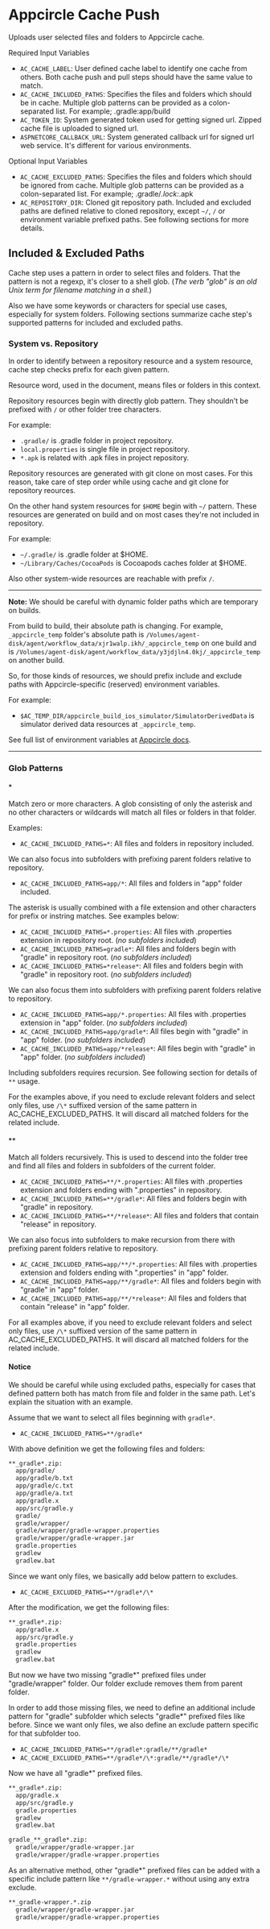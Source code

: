 # Appcircle Cache Push

Uploads user selected files and folders to Appcircle cache.

Required Input Variables

- `AC_CACHE_LABEL`: User defined cache label to identify one cache from others. Both cache push and pull steps should have the same value to match.
- `AC_CACHE_INCLUDED_PATHS`: Specifies the files and folders which should be in cache. Multiple glob patterns can be provided as a colon-separated list. For example; .gradle:app/build
- `AC_TOKEN_ID`: System generated token used for getting signed url. Zipped cache file is uploaded to signed url.
- `ASPNETCORE_CALLBACK_URL`: System generated callback url for signed url web service. It's different for various environments.

Optional Input Variables

- `AC_CACHE_EXCLUDED_PATHS`: Specifies the files and folders which should be ignored from cache. Multiple glob patterns can be provided as a colon-separated list. For example; .gradle/*.lock:*.apk
- `AC_REPOSITORY_DIR`: Cloned git repository path. Included and excluded paths are defined relative to cloned repository, except `~/`, `/` or environment variable prefixed paths. See following sections for more details.

## Included & Excluded Paths

Cache step uses a pattern in order to select files and folders. That the pattern is not a regexp, it's closer to a shell glob. (_The verb "glob" is an old Unix term for filename matching in a shell._)

Also we have some keywords or characters for special use cases, especially for system folders. Following sections summarize cache step's supported patterns for included and excluded paths.

### System vs. Repository

In order to identify between a repository resource and a system resource, cache step checks prefix for each given pattern.

Resource word, used in the document, means files or folders in this context.

Repository resources begin with directly glob pattern. They shouldn't be prefixed with `/` or other folder tree characters.

For example:

- `.gradle/` is .gradle folder in project repository.
- `local.properties` is single file in project repository.
- `*.apk` is related with .apk files in project repository.

Repository resources are generated with git clone on most cases. For this reason, take care of step order while using cache and git clone for repository reources.

On the other hand system resources for `$HOME` begin with `~/` pattern. These resources are generated on build and on most cases they're not included in repository.

For example:

- `~/.gradle/` is .gradle folder at $HOME.
- `~/Library/Caches/CocoaPods` is Cocoapods caches folder at $HOME.

 Also other system-wide resources are reachable with prefix `/`.

---

**Note:** We should be careful with dynamic folder paths which are temporary on builds.

From build to build, their absolute path is changing. For example, `_appcircle_temp` folder's absolute path is `/Volumes/agent-disk/agent/workflow_data/xjr1walp.ikh/_appcircle_temp` on one build and is `/Volumes/agent-disk/agent/workflow_data/y3jdjln4.0kj/_appcircle_temp` on another build.

So, for those kinds of resources, we should prefix include and exclude paths with Appcircle-specific (reserved) environment variables.

For example:

- `$AC_TEMP_DIR/appcircle_build_ios_simulator/SimulatorDerivedData` is simulator derived data resources at `_appcircle_temp`.

See full list of environment variables at [Appcircle docs](https://docs.appcircle.io/environment-variables/appcircle-specific-environment-variables/).

---

### Glob Patterns

#### `*`

Match zero or more characters. A glob consisting of only the asterisk and no other characters or wildcards will match all files or folders in that folder.

Examples:

- `AC_CACHE_INCLUDED_PATHS=*`: All files and folders in repository included.

We can also focus into subfolders with prefixing parent folders relative to repository.

- `AC_CACHE_INCLUDED_PATHS=app/*`: All files and folders in "app" folder included.

The asterisk is usually combined with a file extension and other characters for prefix or instring matches. See examples below:

- `AC_CACHE_INCLUDED_PATHS=*.properties`: All files with .properties extension in repository root. (_no subfolders included_)
- `AC_CACHE_INCLUDED_PATHS=gradle*`: All files and folders begin with "gradle" in repository root. (_no subfolders included_)
- `AC_CACHE_INCLUDED_PATHS=*release*`: All files and folders begin with "gradle" in repository root. (_no subfolders included_)

We can also focus them into subfolders with prefixing parent folders relative to repository.

- `AC_CACHE_INCLUDED_PATHS=app/*.properties`: All files with .properties extension in "app" folder. (_no subfolders included_)
- `AC_CACHE_INCLUDED_PATHS=app/gradle*`: All files begin with "gradle" in "app" folder. (_no subfolders included_)
- `AC_CACHE_INCLUDED_PATHS=app/*release*`: All files begin with "gradle" in "app" folder. (_no subfolders included_)

Including subfolders requires recursion. See following section for details of `**` usage.

For the examples above, if you need to exclude relevant folders and select only files, use `/\*` suffixed version of the same pattern in AC_CACHE_EXCLUDED_PATHS. It will discard all matched folders for the related include.

#### `**`

Match all folders recursively. This is used to descend into the folder tree and find all files and folders in subfolders of the current folder.

- `AC_CACHE_INCLUDED_PATHS=**/*.properties`: All files with .properties extension and folders ending with ".properties" in repository.
- `AC_CACHE_INCLUDED_PATHS=**/gradle*`: All files and folders begin with "gradle" in repository.
- `AC_CACHE_INCLUDED_PATHS=**/*release*`: All files and folders that contain "release" in repository.

We can also focus into subfolders to make recursion from there with prefixing parent folders relative to repository.

- `AC_CACHE_INCLUDED_PATHS=app/**/*.properties`: All files with .properties extension and folders ending with ".properties" in "app" folder.
- `AC_CACHE_INCLUDED_PATHS=app/**/gradle*`: All files and folders begin with "gradle" in "app" folder.
- `AC_CACHE_INCLUDED_PATHS=app/**/*release*`: All files and folders that contain "release" in "app" folder.

For all examples above, if you need to exclude relevant folders and select only files, use `/\*` suffixed version of the same pattern in AC_CACHE_EXCLUDED_PATHS. It will discard all matched folders for the related include.

#### Notice

We should be careful while using excluded paths, especially for cases that defined pattern both has match from file and folder in the same path. Let's explain the situation with an example.

Assume that we want to select all files beginning with `gradle*`.

- `AC_CACHE_INCLUDED_PATHS=**/gradle*`

With above definition we get the following files and folders:

```txt
**_gradle*.zip:
  app/gradle/
  app/gradle/b.txt
  app/gradle/c.txt
  app/gradle/a.txt
  app/gradle.x
  app/src/gradle.y
  gradle/
  gradle/wrapper/
  gradle/wrapper/gradle-wrapper.properties
  gradle/wrapper/gradle-wrapper.jar
  gradle.properties
  gradlew
  gradlew.bat
```

Since we want only files, we basically add below pattern to excludes.

- `AC_CACHE_EXCLUDED_PATHS=**/gradle*/\*`

After the modification, we get the following files:

```txt
**_gradle*.zip:
  app/gradle.x
  app/src/gradle.y
  gradle.properties
  gradlew
  gradlew.bat
```

But now we have two missing "gradle*" prefixed files under "gradle/wrapper" folder. Our folder exclude removes them from parent folder.

In order to add those missing files, we need to define an additional include pattern for "gradle" subfolder which selects "gradle*" prefixed files like before. Since we want only files, we also define an exclude pattern specific for that subfolder too.

- `AC_CACHE_INCLUDED_PATHS=**/gradle*:gradle/**/gradle*`
- `AC_CACHE_EXCLUDED_PATHS=**/gradle*/\*:gradle/**/gradle*/\*`

Now we have all "gradle*" prefixed files.

```txt
**_gradle*.zip:
  app/gradle.x
  app/src/gradle.y
  gradle.properties
  gradlew
  gradlew.bat

gradle_**_gradle*.zip:
  gradle/wrapper/gradle-wrapper.jar
  gradle/wrapper/gradle-wrapper.properties
```

As an alternative method, other "gradle*" prefixed files can be added with a specific include pattern like `**/gradle-wrapper.*` without using any extra exclude.

```txt
**_gradle-wrapper.*.zip
  gradle/wrapper/gradle-wrapper.jar
  gradle/wrapper/gradle-wrapper.properties
```
